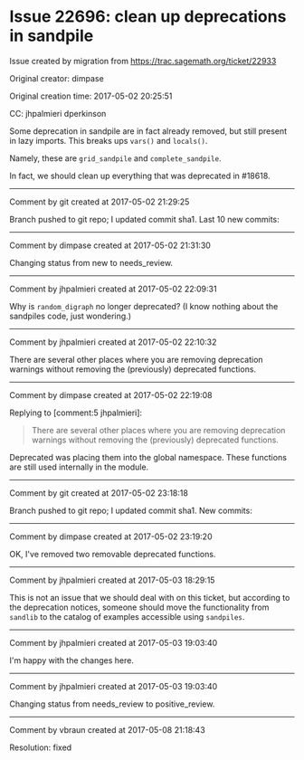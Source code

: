 # Issue 22696: clean up deprecations in sandpile

Issue created by migration from https://trac.sagemath.org/ticket/22933

Original creator: dimpase

Original creation time: 2017-05-02 20:25:51

CC:  jhpalmieri dperkinson

Some deprecation in sandpile are in fact already removed, but still present in lazy imports. This breaks ups `vars()` and `locals()`.

Namely, these are `grid_sandpile` and `complete_sandpile`.

In fact, we should clean up everything that was deprecated in #18618.


---

Comment by git created at 2017-05-02 21:29:25

Branch pushed to git repo; I updated commit sha1. Last 10 new commits:


---

Comment by dimpase created at 2017-05-02 21:31:30

Changing status from new to needs_review.


---

Comment by jhpalmieri created at 2017-05-02 22:09:31

Why is `random_digraph` no longer deprecated? (I know nothing about the sandpiles code, just wondering.)


---

Comment by jhpalmieri created at 2017-05-02 22:10:32

There are several other places where you are removing deprecation warnings without removing the (previously) deprecated functions.


---

Comment by dimpase created at 2017-05-02 22:19:08

Replying to [comment:5 jhpalmieri]:
> There are several other places where you are removing deprecation warnings without removing the (previously) deprecated functions.

Deprecated was placing them into the global namespace. These functions are still used internally in the module.


---

Comment by git created at 2017-05-02 23:18:18

Branch pushed to git repo; I updated commit sha1. New commits:


---

Comment by dimpase created at 2017-05-02 23:19:20

OK, I've removed two removable deprecated functions.


---

Comment by jhpalmieri created at 2017-05-03 18:29:15

This is not an issue that we should deal with on this ticket, but according to the deprecation notices, someone should move the functionality from `sandlib` to the catalog of examples accessible using `sandpiles`.


---

Comment by jhpalmieri created at 2017-05-03 19:03:40

I'm happy with the changes here.


---

Comment by jhpalmieri created at 2017-05-03 19:03:40

Changing status from needs_review to positive_review.


---

Comment by vbraun created at 2017-05-08 21:18:43

Resolution: fixed
